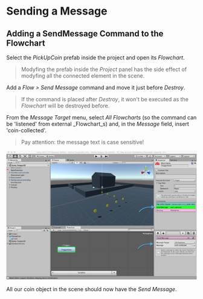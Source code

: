 # Sending a Message

## Adding a SendMessage Command to the Flowchart

Select the _PickUpCoin_ prefab inside the project and open its _Flowchart_.

> Modyfing the prefab inside the _Project_ panel has the side effect of modyfing all the connected element in the scene.

Add a _Flow > Send Message_ command and move it just before _Destroy_.

> If the command is placed after _Destroy_, it won't be executed as the _Flowchart_ will be destroyed before.

From the _Message Target_ menu, select _All Flowcharts_ (so the command can be 'listened' from external _Flowchart_s) and, in the _Message_ field, insert 'coin-collected'.

> Pay attention: the message text is case sensitive!

![Sending the Message](../../images/lesson03/pic01_send_message.png "Sending the Message")

All our coin object in the scene should now have the _Send Message_.